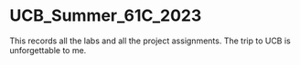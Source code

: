 # UCB_Summer_61C_2023
This records all the labs and all the project assignments. The trip to UCB is unforgettable to me.
